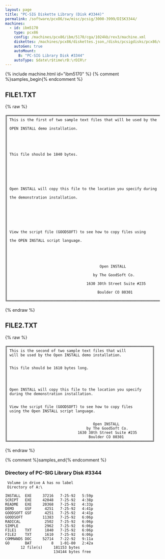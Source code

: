 ```yaml
---
layout: page
title: "PC-SIG Diskette Library (Disk #3344)"
permalink: /software/pcx86/sw/misc/pcsig/3000-3999/DISK3344/
machines:
  - id: ibm5170
    type: pcx86
    config: /machines/pcx86/ibm/5170/cga/1024kb/rev3/machine.xml
    diskettes: /machines/pcx86/diskettes.json,/disks/pcsigdisks/pcx86/diskettes.json
    autoGen: true
    autoMount:
      B: "PC-SIG Library Disk #3344"
    autoType: $date\r$time\rB:\rDIR\r
---
```


{% include machine.html id="ibm5170" %}
{% comment %}samples_begin{% endcomment %}

## FILE1.TXT

{% raw %}
```
╔════════════════════════════════════════════════════════════════════════════╗
║ This is the first of two sample text files that will be used by the        ║
║ OPEN INSTALL demo installation.                                            ║
║                                                                            ║
║                                                                            ║
║ This file should be 1840 bytes.                                            ║
║                                                                            ║
║                                                                            ║
║                                                                            ║
║ Open INSTALL will copy this file to the location you specify during        ║
║ the demonstration installation.                                            ║
║                                                                            ║
║                                                                            ║
║                                                                            ║
║ View the script file (GOODSOFT) to see how to copy files using             ║
║ the OPEN INSTALL script language.                                          ║
║                                                                            ║
║                                                                            ║
║                                          Open INSTALL                      ║
║                                       by The GoodSoft Co.                  ║
║                                    1630 30th Street Suite #235             ║
║                                         Boulder CO 80301                   ║
╚════════════════════════════════════════════════════════════════════════════╝
```
{% endraw %}

## FILE2.TXT

{% raw %}
```
╔══════════════════════════════════════════════════════════════════╗
║ This is the second of two sample text files that will            ║
║ will be used by the Open INSTALL demo installation.              ║
║                                                                  ║
║                                                                  ║
║ This file should be 1610 bytes long.                             ║
║                                                                  ║
║                                                                  ║
║                                                                  ║
║                                                                  ║
║ Open INSTALL will copy this file to the location you specify     ║
║ during the demonstration installation.                           ║
║                                                                  ║
║                                                                  ║
║ View the script file (GOODSOFT) to see how to copy files         ║
║ using the Open INSTALL script language.                          ║
║                                                                  ║
║                                                                  ║
║                                       Open INSTALL               ║
║                                    by The GoodSoft Co.           ║
║                                1630 30th Street Suite #235       ║
║                                     Boulder CO 80301             ║
╚══════════════════════════════════════════════════════════════════╝
```
{% endraw %}

{% comment %}samples_end{% endcomment %}

### Directory of PC-SIG Library Disk #3344

     Volume in drive A has no label
     Directory of A:\

    INSTALL  EXE     37216   7-25-92   5:59p
    SCRIPT   EXE     42048   7-25-92   4:38p
    README   EXE     20368   7-25-92   4:33p
    DEMO     GSF      4251   7-25-92   4:41p
    GOODSOFT GSF      4251   7-25-92   4:41p
    GOODSOFT         11383   7-25-92   6:06p
    RADICAL           2502   7-25-92   6:06p
    SIMPLE            2962   7-25-92   6:06p
    FILE1    TXT      1840   7-25-92   6:06p
    FILE2    TXT      1610   7-25-92   6:06p
    COMMANDS DOC     52714   7-22-92   9:11a
    GO       BAT         8   1-01-80   2:42a
           12 file(s)     181153 bytes
                          134144 bytes free
